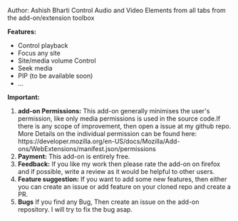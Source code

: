 Author: Ashish Bharti
Control Audio and Video Elements from all tabs from the add-on/extension toolbox

<b>Features:</b>
<ul>
  <li>Control playback</li>
  <li>Focus any site</li>
  <li>Site/media volume Control</li>
  <li>Seek media</li>
  <li>PIP (to be available soon)</li>
  <li>...</li>
</ul>

<b>Important:</b>
<ol>
    <li><b>add-on Permissions:</b>
        This add-on generally minimises the user's permission, like only media permissions is used in the source code.If there is any scope of improvement, then open a issue at my github repo.
        More Details on the individual permission can be found here: https://developer.mozilla.org/en-US/docs/Mozilla/Add-ons/WebExtensions/manifest.json/permissions
    </li>
    <li><b>Payment:</b>
        This add-on is entirely free.
    </li>
    <li><b>Feedback:</b>
        If you like my work then please rate the add-on on firefox and if possible, write a review as it would be helpful to other users.
    </li>
    <li><b>Feature suggestion:</b>
        If you want to add some new features, then either you can create an issue or add feature on your cloned repo and create a PR.
    </li>
    <li><b>Bugs</b>
        If you find any Bug, Then create an issue on the add-on repository. I will try to fix the bug asap.
    </li>
</ol>

